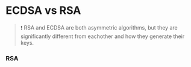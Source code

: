 # ECDSA vs RSA

> ❗	RSA and ECDSA are both asymmetric algorithms, but they are significantly different from eachother and how they generate their keys.

<h3> RSA

